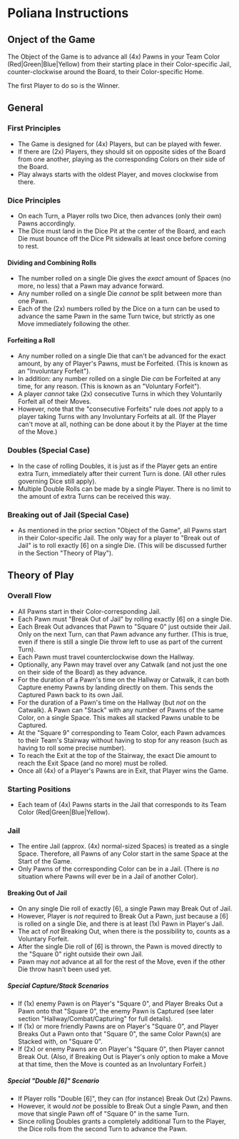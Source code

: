  # Poliana Instructions

## Onject of the Game

The Object of the Game is to advance all (4x) Pawns in your Team Color (Red|Green|Blue|Yellow) from their starting place in their Color-specific Jail, counter-clockwise around the Board, to their Color-specific Home.

The first Player to do so is the Winner.

## General

### First Principles

* The Game is designed for (4x) Players, but can be played with fewer.
* If there are (2x) Players, they should sit on opposite sides of the Board from one another, playing as the corresponding Colors on their side of the Board.
* Play always starts with the oldest Player, and moves clockwise from there.

### Dice Principles

* On each Turn, a Player rolls two Dice, then advances (only their own) Pawns accordingly.
* The Dice must land in the Dice Pit at the center of the Board, and each Die must bounce off the Dice Pit sidewalls at least
once before coming to rest.

#### Dividing and Combining Rolls

* The number rolled on a single Die gives the *exact* amount of Spaces (no more, no less) that a Pawn may advance forward.
* Any number rolled on a single Die *cannot* be split between more than one Pawn.
* Each of the (2x) numbers rolled by the Dice on a turn can be used to advance the same Pawn in the same Turn twice, but strictly as one Move immediately following the other.

#### Forfeiting a Roll

* Any number rolled on a single Die that can't be advanced for the exact amount, by any of Player's Pawns, must be Forfeited. (This is known as an "Involuntary Forfeit").
* In addition: any number rolled on a single Die *can* be Forfeited at any time, for any reason. (This is known as an "Voluntary Forfeit").
* A player *cannot* take (2x) consecutive Turns in which they Voluntarily Forfeit all of their Moves.
* However, note that the "consecutive Forfeits" rule does *not* apply to a player taking Turns with any Involuntary Forfeits at all. (If the Player can't move at all, nothing can be done about it by the Player at the time of the Move.)

### Doubles (Special Case) 

* In the case of rolling Doubles, it is just as if the Player gets an entire extra Turn, immediately after their current Turn is done. (All other rules governing Dice still apply).
* Multiple Double Rolls can be made by a single Player. There is no limit to the amount of extra Turns can be received this way.

### Breaking out of Jail (Special Case)

* As mentioned in the prior section "Object of the Game", all Pawns start in their Color-specific Jail. The only way for a player to "Break out of Jail" is to roll exactly [6] on a single Die. (This will be discussed further in the Section "Theory of Play").

## Theory of Play

### Overall Flow

* All Pawns start in their Color-corresponding Jail.
* Each Pawn must "Break Out of Jail" by rolling exactly [6] on a single Die.
* Each Break Out advances that Pawn to "Square 0" just outside their Jail. Only on the next Turn, can that Pawn advance any further. (This is true, even if there is still a single Die throw left to use as part of the current Turn).
* Each Pawn must travel counterclockwise down the Hallway.
* Optionally, any Pawn may travel over any Catwalk (and not just the one on their side of the Board) as they advance.
* For the duration of a Pawn's time on the Hallway or Catwalk, it can both Capture enemy Pawns by landing directly on them. This sends the Captured Pawn back to its own Jail.
* For the duration of a Pawn's time on the Hallway (but *not* on the Catwalk). A Pawn can "Stack" with any number of Pawns of the same Color, on a single Space. This makes all stacked Pawns unable to be Captured.
* At the "Square 9" corresponding to Team Color, each Pawn advamces to their Team's Stairway without having to stop for any reason (such as having to roll some precise number). 
* To reach the Exit at the top of the Stairway, the exact Die amount to reach the Exit Space (and no more) must be rolled.
* Once all (4x) of a Player's Pawns are in Exit, that Player wins the Game.

### Starting Positions

* Each team of (4x) Pawns starts in the Jail that corresponds to its Team Color (Red|Green|Blue|Yellow).

### Jail

* The entire Jail (approx. (4x) normal-sized Spaces) is treated as a single Space. Therefore, all Pawns of any Color start in the same Space at the Start of the Game.
* Only Pawns of the corresponding Color can be in a Jail. (There is *no* situation where Pawns will ever be in a Jail of another Color).

#### Breaking Out of Jail

* On any single Die roll of exactly [6], a single Pawn may Break Out of Jail.
* However, Player is *not* required to Break Out a Pawn, just because a [6] is rolled on a single Die, and there is at least (1x) Pawn in Player's Jail.
* The act of *not* Breaking Out, when there is the possibility to, counts as a Voluntary Forfeit.
* After the single Die roll of [6] is thrown, the Pawn is moved directly to the "Square 0" right outside their own Jail.
* Pawn may *not* advance at all for the rest of the Move, even if the other Die throw hasn't been used yet.

##### Special Capture/Stack Scenarios

* If (1x) enemy Pawn is on Player's "Square 0", and Player Breaks Out a Pawn onto that "Square 0", the enemy Pawn is Captured (see later section "Hallway/Combat/Capturing" for full details). 
* If (1x) or more friendly Pawns are on Player's "Square 0", and Player Breaks Out a Pawn onto that "Square 0", the same Color Pawn(s) are Stacked with, on "Square 0".
* If (2x) or enemy Pawns are on Player's "Square 0", then Player cannot Break Out. (Also, if Breaking Out is Player's only option to make a Move at that time, then the Move is counted as an Involuntary Forfeit.)

##### Special "Double [6]" Scenario

* If Player rolls "Double [6]", they can (for instance) Break Out (2x) Pawns.
* However, it would *not* be possible to Break Out a single Pawn, and then move that single Pawn off of "Square 0" in the same Turn.
* Since rolling Doubles grants a completely additional Turn to the Player, the Dice rolls from the second Turn to advance the Pawn.